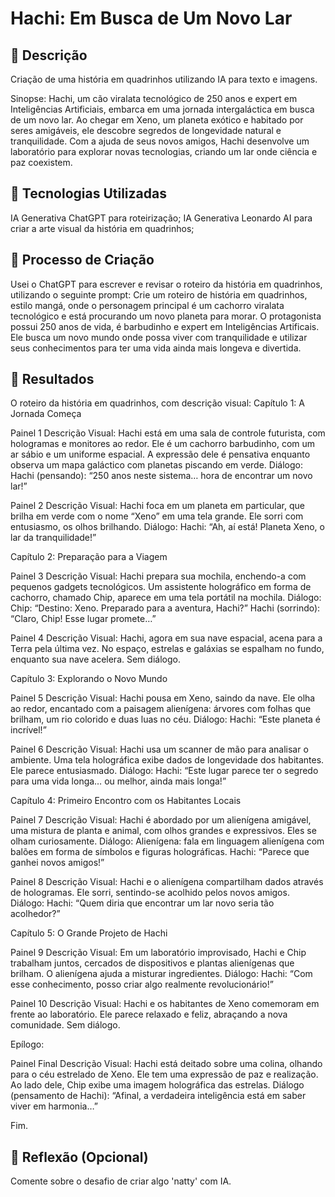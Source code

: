 # Hachi: Em Busca de Um Novo Lar

## 📒 Descrição
Criação de uma história em quadrinhos utilizando IA para texto e imagens.

Sinopse: Hachi, um cão viralata tecnológico de 250 anos e expert em Inteligências Artificiais, embarca em uma
jornada intergaláctica em busca de um novo lar. Ao chegar em Xeno, um planeta exótico e habitado por seres amigáveis,
ele descobre segredos de longevidade natural e tranquilidade. Com a ajuda de seus novos amigos, Hachi desenvolve
um laboratório para explorar novas tecnologias, criando um lar onde ciência e paz coexistem.

## 🤖 Tecnologias Utilizadas
IA Generativa ChatGPT para roteirização;
IA Generativa Leonardo AI para criar a arte visual da história em quadrinhos;

## 🧐 Processo de Criação
Usei o ChatGPT para escrever e revisar o roteiro da história em quadrinhos, utilizando o seguinte prompt: 
Crie um roteiro de história em quadrinhos, estilo mangá, onde o personagem principal é um cachorro viralata
tecnológico e está procurando um novo planeta para morar.
O protagonista possui 250 anos de vida, é barbudinho e expert em Inteligências Artificais.
Ele busca um novo mundo onde possa viver com tranquilidade e utilizar seus conhecimentos para ter uma vida ainda mais longeva e divertida.

## 🚀 Resultados
O roteiro da história em quadrinhos, com descrição visual:
Capítulo 1: A Jornada Começa

Painel 1
Descrição Visual: Hachi está em uma sala de controle futurista, com hologramas e monitores ao redor. Ele é um cachorro barbudinho, com um ar sábio e um uniforme espacial. A expressão dele é pensativa enquanto observa um mapa galáctico com planetas piscando em verde.
Diálogo:
Hachi (pensando): “250 anos neste sistema… hora de encontrar um novo lar!”

Painel 2
Descrição Visual: Hachi foca em um planeta em particular, que brilha em verde com o nome “Xeno” em uma tela grande. Ele sorri com entusiasmo, os olhos brilhando.
Diálogo:
Hachi: “Ah, aí está! Planeta Xeno, o lar da tranquilidade!”

Capítulo 2: Preparação para a Viagem

Painel 3
Descrição Visual: Hachi prepara sua mochila, enchendo-a com pequenos gadgets tecnológicos. Um assistente holográfico em forma de cachorro, chamado Chip, aparece em uma tela portátil na mochila.
Diálogo:
Chip: “Destino: Xeno. Preparado para a aventura, Hachi?”
Hachi (sorrindo): “Claro, Chip! Esse lugar promete…”

Painel 4
Descrição Visual: Hachi, agora em sua nave espacial, acena para a Terra pela última vez. No espaço, estrelas e galáxias se espalham no fundo, enquanto sua nave acelera.
Sem diálogo.

Capítulo 3: Explorando o Novo Mundo

Painel 5
Descrição Visual: Hachi pousa em Xeno, saindo da nave. Ele olha ao redor, encantado com a paisagem alienígena: árvores com folhas que brilham, um rio colorido e duas luas no céu.
Diálogo:
Hachi: “Este planeta é incrível!”

Painel 6
Descrição Visual: Hachi usa um scanner de mão para analisar o ambiente. Uma tela holográfica exibe dados de longevidade dos habitantes. Ele parece entusiasmado.
Diálogo:
Hachi: “Este lugar parece ter o segredo para uma vida longa… ou melhor, ainda mais longa!”

Capítulo 4: Primeiro Encontro com os Habitantes Locais

Painel 7
Descrição Visual: Hachi é abordado por um alienígena amigável, uma mistura de planta e animal, com olhos grandes e expressivos. Eles se olham curiosamente.
Diálogo:
Alienígena: fala em linguagem alienígena com balões em forma de símbolos e figuras holográficas.
Hachi: “Parece que ganhei novos amigos!”

Painel 8
Descrição Visual: Hachi e o alienígena compartilham dados através de hologramas. Ele sorri, sentindo-se acolhido pelos novos amigos.
Diálogo:
Hachi: “Quem diria que encontrar um lar novo seria tão acolhedor?”

Capítulo 5: O Grande Projeto de Hachi

Painel 9
Descrição Visual: Em um laboratório improvisado, Hachi e Chip trabalham juntos, cercados de dispositivos e plantas alienígenas que brilham. O alienígena ajuda a misturar ingredientes.
Diálogo:
Hachi: “Com esse conhecimento, posso criar algo realmente revolucionário!”

Painel 10
Descrição Visual: Hachi e os habitantes de Xeno comemoram em frente ao laboratório. Ele parece relaxado e feliz, abraçando a nova comunidade.
Sem diálogo.

Epílogo:

Painel Final
Descrição Visual: Hachi está deitado sobre uma colina, olhando para o céu estrelado de Xeno. Ele tem uma expressão de paz e realização. Ao lado dele, Chip exibe uma imagem holográfica das estrelas.
Diálogo (pensamento de Hachi): “Afinal, a verdadeira inteligência está em saber viver em harmonia…”

Fim.



## 💭 Reflexão (Opcional)
Comente sobre o desafio de criar algo 'natty' com IA.
